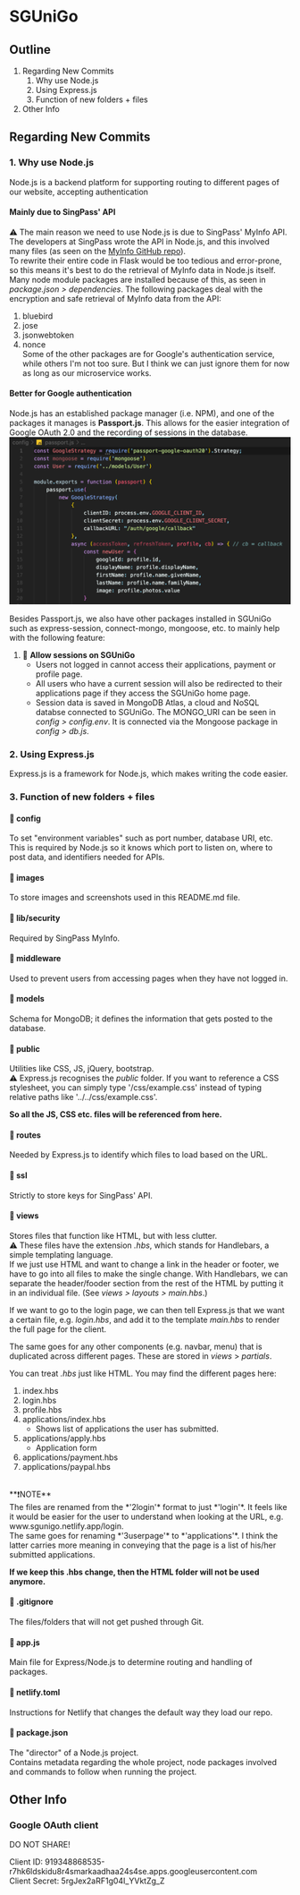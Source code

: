 # SGUniGo

## Outline
1. Regarding New Commits
    1. Why use Node.js
    2. Using Express.js
    3. Function of new folders + files
2. Other Info

## Regarding New Commits

### 1. Why use Node.js
Node.js is a backend platform for supporting routing to different pages of our website, accepting authentication<br>

#### Mainly due to SingPass' API
⚠️ The main reason we need to use Node.js is due to SingPass' MyInfo API. The developers at SingPass wrote the API in Node.js, and this involved many files (as seen on the [MyInfo GitHub repo](https://github.com/ndi-trusted-data/myinfo-demo-app)).<br>
To rewrite their entire code in Flask would be too tedious and error-prone, so this means it's best to do the retrieval of MyInfo data in Node.js itself.<br>
Many node module packages are installed because of this, as seen in *package.json > dependencies*. The following packages deal with the encryption and safe retrieval of MyInfo data from the API:
1. bluebird
2. jose
3. jsonwebtoken
4. nonce  
Some of the other packages are for Google's authentication service, while others I'm not too sure. But I think we can just ignore them for now as long as our microservice works.

#### Better for Google authentication
Node.js has an established package manager (i.e. NPM), and one of the packages it manages is **Passport.js**. This allows for the easier integration of Google OAuth 2.0 and the recording of sessions in the database.<br>
![passportjs-example](images/passportjs-example.png)

Besides Passport.js, we also have other packages installed in SGUniGo such as express-session, connect-mongo, mongoose, etc. to mainly help with the following feature:<br>

1. 🍪 **Allow sessions on SGUniGo**
    - Users not logged in cannot access their applications, payment or profile page.
    - All users who have a current session will also be redirected to their applications page if they access the SGUniGo home page.
    - Session data is saved in MongoDB Atlas, a cloud and NoSQL databse connected to SGUniGo. The MONGO_URI can be seen in *config > config.env*. It is connected via the Mongoose package in *config > db.js*.

### 2. Using Express.js
Express.js is a framework for Node.js, which makes writing the code easier.

### 3. Function of new folders + files

#### 📂 config
To set "environment variables" such as port number, database URI, etc. This is required by Node.js so it knows which port to listen on, where to post data, and identifiers needed for APIs.

#### 📂 images
To store images and screenshots used in this README.md file.

#### 📂 lib/security
Required by SingPass MyInfo.

#### 📂 middleware
Used to prevent users from accessing pages when they have not logged in.

#### 📂 models
Schema for MongoDB; it defines the information that gets posted to the database.

#### 📂 public
Utilities like CSS, JS, jQuery, bootstrap.<br>
⚠️ Express.js recognises the *public* folder. If you want to reference a CSS stylesheet, you can simply type '/css/example.css' instead of typing relative paths like '../../css/example.css'.

**So all the JS, CSS etc. files will be referenced from here.**

#### 📂 routes
Needed by Express.js to identify which files to load based on the URL.

#### 📂 ssl
Strictly to store keys for SingPass' API.

#### 📂 views
Stores files that function like HTML, but with less clutter.<br>
⚠️ These files have the extension *.hbs*, which stands for Handlebars, a simple templating language.<br>
If we just use HTML and want to change a link in the header or footer, we have to go into all files to make the single change. With Handlebars, we can separate the header/fooder section from the rest of the HTML by putting it in an individual file. (See *views > layouts > main.hbs*.) <br>

If we want to go to the login page, we can then tell Express.js that we want a certain file, e.g. *login.hbs*, and add it to the template *main.hbs* to render the full page for the client.

The same goes for any other components (e.g. navbar, menu) that is duplicated across different pages. These are stored in *views* > *partials*.<br>

You can treat *.hbs* just like HTML. You may find the different pages here:
1. index.hbs
2. login.hbs
3. profile.hbs
4. applications/index.hbs
    - Shows list of applications the user has submitted.
5. applications/apply.hbs
    - Application form
6. applications/payment.hbs
7. applications/paypal.hbs
<br>
**❗️NOTE**<br>
The files are renamed from the *'2login'* format to just *'login'*. It feels like it would be easier for the user to understand when looking at the URL, e.g. www.sgunigo.netlify.app/login.<br>
The same goes for renaming *'3userpage'* to *'applications'*. I think the latter carries more meaning in conveying that the page is a list of his/her submitted applications.

**If we keep this .hbs change, then the HTML folder will not be used anymore.**

#### 📄 .gitignore
The files/folders that will not get pushed through Git.

#### 📄 app.js
Main file for Express/Node.js to determine routing and handling of packages.

#### 📄 netlify.toml
Instructions for Netlify that changes the default way they load our repo.

#### 📄 package.json
The "director" of a Node.js project.<br>
Contains metadata regarding the whole project, node packages involved and commands to follow when running the project.

## Other Info
### Google OAuth client
DO NOT SHARE!

Client ID: 919348868535-r7hk6ldskidu8r4smarkaadhaa24s4se.apps.googleusercontent.com<br>
Client Secret: 5rgJex2aRF1g04I_YVktZg_Z